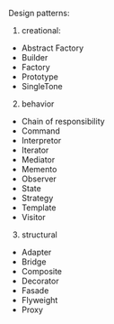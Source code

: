 Design patterns:

1. creational:
* Abstract Factory
* Builder
* Factory
* Prototype
* SingleTone
2. behavior
* Chain of responsibility
* Command
* Interpretor
* Iterator
* Mediator
* Memento
* Observer
* State
* Strategy
* Template
* Visitor
3. structural
* Adapter
* Bridge
* Composite
* Decorator
* Fasade
* Flyweight
* Proxy